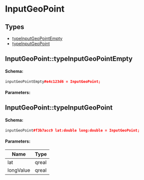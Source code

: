 # InputGeoPoint

## Types

* [typeInputGeoPointEmpty](#inputgeopointtypeinputgeopointempty)
* [typeInputGeoPoint](#inputgeopointtypeinputgeopoint)

## InputGeoPoint::typeInputGeoPointEmpty

#### Schema:

```c++
inputGeoPointEmpty#e4c123d6 = InputGeoPoint;
```

#### Parameters:


## InputGeoPoint::typeInputGeoPoint

#### Schema:

```c++
inputGeoPoint#f3b7acc9 lat:double long:double = InputGeoPoint;
```

#### Parameters:

|Name|Type|
|----|----|
|lat|qreal|
|longValue|qreal|

